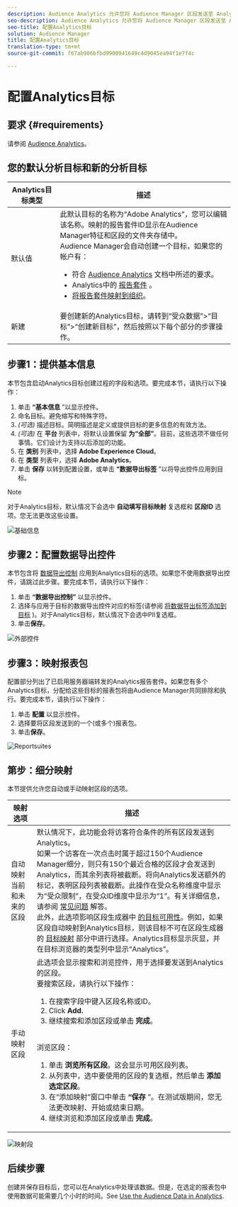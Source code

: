 ```yaml
---
description: Audience Analytics 允许您将 Audience Manager 区段发送至 Analytics。要使用此功能，请在 Audience Manager 中创建一个 Analytics 目标，然后再将区段映射到该目标。
seo-description: Audience Analytics 允许您将 Audience Manager 区段发送至 Analytics。要使用此功能，请在 Audience Manager 中创建一个 Analytics 目标，然后再将区段映射到该目标。
seo-title: 配置Analytics目标
solution: Audience Manager
title: 配置Analytics目标
translation-type: tm+mt
source-git-commit: f67ab906bfbd9900941649c4d9045ea94f1e7f4c

---
```



# 配置Analytics目标

## 要求 {#requirements}

请参阅 [Audience Analytics](https://marketing.adobe.com/resources/help/en_US/analytics/audiences/)。

## 您的默认分析目标和新的分析目标

| Analytics目标类型 | 描述 |
|---|---|
| 默认值 | 此默认目标的名称为“Adobe Analytics”，您可以编辑该名称。映射的报告套件ID显示在Audience Manager特征和区段的文件夹存储中。<br>Audience Manager会自动创建一个目标，如果您的帐户有： <br> <ul><li>符合 [Audience Analytics](https://marketing.adobe.com/resources/help/en_US/analytics/audiences/) 文档中所述的要求。</li><li>Analytics中的 [报告套件](https://marketing.adobe.com/resources/help/en_US/sc/implement/ref-reports-report-suites.html) 。</li><li>[将报告套件映射到组织](https://marketing.adobe.com/resources/help/en_US/mcloud/report-suite-mapping.html)。</li></ul> |
| 新建 | 要创建新的Analytics目标，请转到“受众数据”&gt;“目标”&gt;“创建新目标”，然后按照以下每个部分的步骤操作。 |

## 步骤1：提供基本信息

本节包含启动Analytics目标创建过程的字段和选项。要完成本节，请执行以下操作：

1. 单击 **“基本信息** ”以显示控件。
2. 命名目标。避免缩写和特殊字符。
3. *(可选)* 描述目标。简明描述是定义或提供目标的更多信息的有效方法。
4. *(可选)* 在 **平台** 列表中，将默认设置保留 **为“全部”**。目前，这些选项不做任何事情。它们设计为支持以后添加的功能。
5. 在 **类别** 列表中，选择 **Adobe Experience Cloud**。
6. 在 **类型** 列表中，选择 **Adobe Analytics**。
7. 单击 **保存** 以转到配置设置，或单击 **“数据导出标签** ”以将导出控件应用到目标。

>[!NOTE]
>
>对于Analytics目标，默认情况下会选中 **自动填写目标映射** 复选框和 **区段ID** 选项。您无法更改这些设置。

![基础信息](assets/basicinformation.png)

## 步骤2：配置数据导出控件

本节包含将 [数据导出控制](/help/using/features/data-export-controls.md) 应用到Analytics目标的选项。如果您不使用数据导出控件，请跳过此步骤。要完成本节，请执行以下操作：

1. 单击 **“数据导出控制”** 以显示控件。
2. 选择与应用于目标的数据导出控件对应的标签(请参阅 [将数据导出标签添加到目标](/help/using/features/destinations/add-data-export-labels.md) )。对于Analytics目标，默认情况下会选中PII复选框。
3. 单击&#x200B;**保存**。

![外部控件](assets/exportControls.png)

## 步骤3：映射报表包

配置部分列出了已启用服务器端转发的Analytics报告套件。如果您有多个Analytics目标，分配给这些目标的报表包将由Audience Manager共同排除和执行。要完成本节，请执行以下操作：

1. 单击 **配置** 以显示控件。
2. 选择要将区段发送到的一个(或多个)报表包。
3. 单击&#x200B;**保存**。

![Reportsuites](assets/reportSuites.png)

## 第步：细分映射

本节提供允许您自动或手动映射区段的选项。

| 映射选项 | 描述 |
|---|---|
| 自动映射当前和未来的区段 | 默认情况下，此功能会将访客符合条件的所有区段发送到Analytics。<br>如果一个访客在一次点击时属于超过150个Audience Manager细分，则只有150个最近合格的区段才会发送到Analytics，而其余列表将被截断。将向Analytics发送额外的标记，表明区段列表被截断。此操作在受众名称维度中显示为“受众限制”，在受众ID维度中显示为“1”。有关详细信息，请参阅 [常见问题](https://marketing.adobe.com/resources/help/en_US/analytics/audiences/mc-audiences-faqs.html) 解答。<br>此外，此选项影响区段生成器中 [的目标可用性](/help/using/features/segments/segment-builder.md)。例如，如果区段自动映射到Analytics目标，则该目标不可在区段生成器的 [目标映射](/help/using/features/segments/segment-builder.md#segment-builder-controls-destinations) 部分中进行选择。Analytics目标显示灰显，并在目标浏览器的类型列中显示“Analytics”。 |
| 手动映射区段 | 此选项会显示搜索和浏览控件，用于选择要发送到Analytics的区段。<br>要搜索区段，请执行以下操作： <br> <ol><li>在搜索字段中键入区段名称或ID。</li><li>Click <b>Add.</b></li><li>继续搜索和添加区段或单击 <b>完成</b>。</li></ol><br>浏览区段： <ol><li>单击 <b>浏览所有区段</b>。这会显示可用区段列表。</li><li>从列表中，选中要使用的区段的复选框，然后单击 <b>添加选定区段</b>。</li><li>在“添加映射”窗口中单击 <b>“保存</b> ”。在测试版期间，您无法更改映射、开始或结束日期。</li><li>继续浏览和添加区段或单击 <b>完成</b>。</li></ol> |

![映射段](assets/mapSegments.png)

## 后续步骤

创建并保存目标后，您可以在Analytics中处理该数据。但是，在选定的报表包中使用数据可能需要几个小时的时间。See [Use the Audience Data in Analytics](https://marketing.adobe.com/resources/help/en_US/analytics/audiences/use-audience-data-analytics.html).



